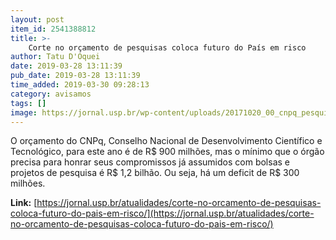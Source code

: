 ```yaml
---
layout: post
item_id: 2541388812
title: >-
    Corte no orçamento de pesquisas coloca futuro do País em risco
author: Tatu D'Oquei
date: 2019-03-28 13:11:39
pub_date: 2019-03-28 13:11:39
time_added: 2019-03-30 09:28:13
category: avisamos
tags: []
image: https://jornal.usp.br/wp-content/uploads/20171020_00_cnpq_pesquisa_ciencia.jpg
---
```


O orçamento do CNPq, Conselho Nacional de Desenvolvimento Científico e Tecnológico, para este ano é de R$ 900 milhões, mas o mínimo que o órgão precisa para honrar seus compromissos já assumidos com bolsas e projetos de pesquisa é R$ 1,2 bilhão. Ou seja, há um deficit de R$ 300 milhões.

**Link:** [https://jornal.usp.br/atualidades/corte-no-orcamento-de-pesquisas-coloca-futuro-do-pais-em-risco/](https://jornal.usp.br/atualidades/corte-no-orcamento-de-pesquisas-coloca-futuro-do-pais-em-risco/)

